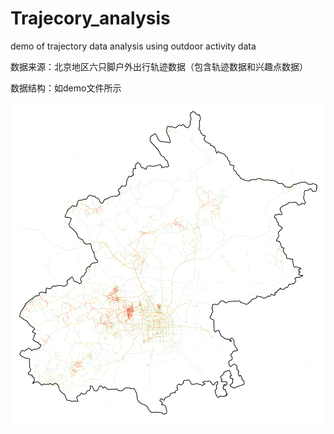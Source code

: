 # Trajecory_analysis
demo of trajectory data analysis using outdoor activity data

数据来源：北京地区六只脚户外出行轨迹数据（包含轨迹数据和兴趣点数据）

数据结构：如demo文件所示

![images](https://github.com/zachary666233/Trajecory_analysis/blob/master/Exhibition/track_beijing_line_density_50.png)

